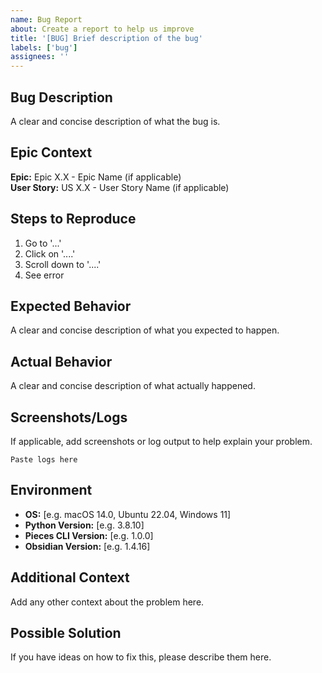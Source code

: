 ```yaml
---
name: Bug Report
about: Create a report to help us improve
title: '[BUG] Brief description of the bug'
labels: ['bug']
assignees: ''
---
```


## Bug Description
A clear and concise description of what the bug is.

## Epic Context
**Epic:** Epic X.X - Epic Name (if applicable)  
**User Story:** US X.X - User Story Name (if applicable)  

## Steps to Reproduce
1. Go to '...'
2. Click on '....'
3. Scroll down to '....'
4. See error

## Expected Behavior
A clear and concise description of what you expected to happen.

## Actual Behavior
A clear and concise description of what actually happened.

## Screenshots/Logs
If applicable, add screenshots or log output to help explain your problem.

```
Paste logs here
```

## Environment
- **OS:** [e.g. macOS 14.0, Ubuntu 22.04, Windows 11]
- **Python Version:** [e.g. 3.8.10]
- **Pieces CLI Version:** [e.g. 1.0.0]
- **Obsidian Version:** [e.g. 1.4.16]

## Additional Context
Add any other context about the problem here.

## Possible Solution
If you have ideas on how to fix this, please describe them here.